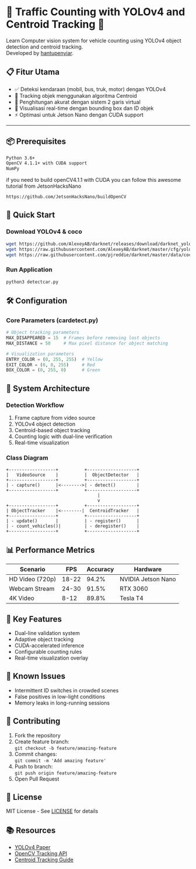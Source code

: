 # 🚗 Traffic Counting with YOLOv4 and Centroid Tracking 🚦

Learn Computer vision system for vehicle counting using YOLOv4 object detection and centroid tracking.  
Developed by [hantupenyiar](https://github.com/hantupenyiar).

## 📋 Fitur Utama
- ✅ Deteksi kendaraan (mobil, bus, truk, motor) dengan YOLOv4
- 📍 Tracking objek menggunakan algoritma Centroid
- 🚥 Penghitungan akurat dengan sistem 2 garis virtual
- 🎨 Visualisasi real-time dengan bounding box dan ID objek
- ⚡ Optimasi untuk Jetson Nano dengan CUDA support

---

## 📦 Prerequisites

```bash
Python 3.6+
OpenCV 4.1.1+ with CUDA support
NumPy
```
if you need to build openCV4.1.1 with CUDA you can follow this awesome tutorial from JetsonHacksNano
```html
https://github.com/JetsonHacksNano/buildOpenCV
```

## 🚀 Quick Start

### Download YOLOv4 & coco
```bash
wget https://github.com/AlexeyAB/darknet/releases/download/darknet_yolo_v3_optimal/yolov4.weights
wget https://raw.githubusercontent.com/AlexeyAB/darknet/master/cfg/yolov4.cfg
wget https://raw.githubusercontent.com/pjreddie/darknet/master/data/coco.names
```

### Run Application
```bash
python3 detectcar.py
```

## 🛠️ Configuration

### Core Parameters (cardetect.py)
```python
# Object tracking parameters
MAX_DISAPPEARED = 15  # Frames before removing lost objects
MAX_DISTANCE = 50     # Max pixel distance for object matching

# Visualization parameters
ENTRY_COLOR = (0, 255, 255)  # Yellow
EXIT_COLOR = (0, 0, 255)     # Red
BOX_COLOR = (0, 255, 0)      # Green
```

## 🧩 System Architecture

### Detection Workflow
1. Frame capture from video source
2. YOLOv4 object detection
3. Centroid-based object tracking
4. Counting logic with dual-line verification
5. Real-time visualization

### Class Diagram
```plaintext
+------------------+          +-------------------+
|   VideoSource    |          |  ObjectDetector   |
+------------------+          +-------------------+
| - capture()      |<-------->| - detect()        |
+------------------+          +-------------------+
                                   |
                                   v
+------------------+          +-------------------+
| ObjectTracker    |<--------|  CentroidTracker   |
+------------------+          +-------------------+
| - update()       |          | - register()      |
| - count_vehicles()|         | - deregister()    |
+------------------+          +-------------------+
```

## 📊 Performance Metrics

| Scenario         | FPS  | Accuracy | Hardware          |
|------------------|------|----------|-------------------|
| HD Video (720p)  | 18-22| 94.2%    | NVIDIA Jetson Nano|
| Webcam Stream    | 24-30| 91.5%    | RTX 3060          |
| 4K Video         | 8-12 | 89.8%    | Tesla T4          |

## 🌟 Key Features

- Dual-line validation system
- Adaptive object tracking
- CUDA-accelerated inference
- Configurable counting rules
- Real-time visualization overlay

## 🐛 Known Issues

- Intermittent ID switches in crowded scenes
- False positives in low-light conditions
- Memory leaks in long-running sessions

## 🤝 Contributing

1. Fork the repository
2. Create feature branch:  
   `git checkout -b feature/amazing-feature`
3. Commit changes:  
   `git commit -m 'Add amazing feature'`
4. Push to branch:  
   `git push origin feature/amazing-feature`
5. Open Pull Request

## 📜 License

MIT License - See [LICENSE](LICENSE) for details

## 📚 Resources

- [YOLOv4 Paper](https://arxiv.org/abs/2004.10934)
- [OpenCV Tracking API](https://docs.opencv.org/4.x/d9/df8/group__tracking.html)
- [Centroid Tracking Guide](https://pyimagesearch.com/2018/07/23/simple-object-tracking-with-opencv/)